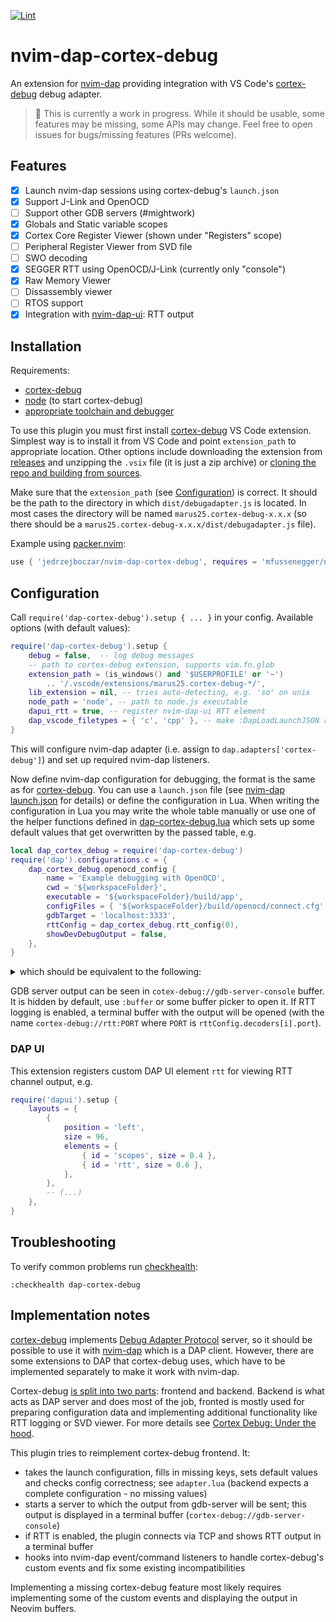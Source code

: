 [![Lint](https://github.com/jedrzejboczar/nvim-dap-cortex-debug/actions/workflows/lint.yml/badge.svg)](https://github.com/jedrzejboczar/nvim-dap-cortex-debug/actions/workflows/lint.yml)

# nvim-dap-cortex-debug

An extension for [nvim-dap](https://github.com/mfussenegger/nvim-dap) providing integration with VS Code's [cortex-debug](https://github.com/Marus/cortex-debug) debug adapter.

> 🚧 This is currently a work in progress. While it should be usable, some features may be missing,
> some APIs may change. Feel free to open issues for bugs/missing features (PRs welcome).

## Features

- [x] Launch nvim-dap sessions using cortex-debug's `launch.json`
- [x] Support J-Link and OpenOCD
- [ ] Support other GDB servers (#mightwork)
- [x] Globals and Static variable scopes
- [x] Cortex Core Register Viewer (shown under "Registers" scope)
- [ ] Peripheral Register Viewer from SVD file
- [ ] SWO decoding
- [x] SEGGER RTT using OpenOCD/J-Link (currently only "console")
- [x] Raw Memory Viewer
- [ ] Dissassembly viewer
- [ ] RTOS support
- [x] Integration with [nvim-dap-ui](https://github.com/rcarriga/nvim-dap-ui): RTT output

## Installation

Requirements:

* [cortex-debug](https://github.com/Marus/cortex-debug)
* [node](https://nodejs.org/en/) (to start cortex-debug)
* [appropriate toolchain and debugger](https://github.com/Marus/cortex-debug#installation)

To use this plugin you must first install [cortex-debug](https://github.com/Marus/cortex-debug) VS Code extension.
Simplest way is to install it from VS Code and point `extension_path` to appropriate location.
Other options include downloading the extension from [releases](https://github.com/Marus/cortex-debug/releases)
and unzipping the `.vsix` file (it is just a zip archive) or
[cloning the repo and building from sources](https://github.com/Marus/cortex-debug#how-to-build-from-sources).

Make sure that the `extension_path` (see [Configuration](#configuration)) is correct.
It should be the path to the directory in which `dist/debugadapter.js` is located.
In most cases the directory will be named `marus25.cortex-debug-x.x.x` (so there should be a
`marus25.cortex-debug-x.x.x/dist/debugadapter.js` file).

Example using [packer.nvim](https://github.com/wbthomason/packer.nvim):

```lua
use { 'jedrzejboczar/nvim-dap-cortex-debug', requires = 'mfussenegger/nvim-dap' }
```

## Configuration

Call `require('dap-cortex-debug').setup { ... }` in your config.
Available options (with default values):

```lua
require('dap-cortex-debug').setup {
    debug = false,  -- log debug messages
    -- path to cortex-debug extension, supports vim.fn.glob
    extension_path = (is_windows() and '$USERPROFILE' or '~')
        .. '/.vscode/extensions/marus25.cortex-debug-*/',
    lib_extension = nil, -- tries auto-detecting, e.g. 'so' on unix
    node_path = 'node', -- path to node.js executable
    dapui_rtt = true, -- register nvim-dap-ui RTT element
    dap_vscode_filetypes = { 'c', 'cpp' }, -- make :DapLoadLaunchJSON register cortex-debug for C/C++, set false to disable
}
```

This will configure nvim-dap adapter (i.e. assign to `dap.adapters['cortex-debug']`) and set up required nvim-dap listeners.

Now define nvim-dap configuration for debugging, the format is the same as for
[cortex-debug](https://github.com/Marus/cortex-debug/blob/master/debug_attributes.md).
You can use a `launch.json` file (see
[nvim-dap launch.json](https://github.com/mfussenegger/nvim-dap/blob/e71da68e59eec1df258acac20dad206366506438/doc/dap.txt#L276)
for details) or define the configuration in Lua.
When writing the configuration in Lua you may write the whole table manually or use one of the helper functions defined in
[dap-cortex-debug.lua](https://github.com/jedrzejboczar/nvim-dap-cortex-debug/blob/master/lua/dap-cortex-debug.lua) which sets
up some default values that get overwritten by the passed table, e.g.


```lua
local dap_cortex_debug = require('dap-cortex-debug')
require('dap').configurations.c = {
    dap_cortex_debug.openocd_config {
        name = 'Example debugging with OpenOCD',
        cwd = '${workspaceFolder}',
        executable = '${workspaceFolder}/build/app',
        configFiles = { '${workspaceFolder}/build/openocd/connect.cfg' },
        gdbTarget = 'localhost:3333',
        rttConfig = dap_cortex_debug.rtt_config(0),
        showDevDebugOutput = false,
    },
}
```

<p>
<details>
<summary style='cursor: pointer'>which should be equivalent to the following:</summary>

```lua
local dap_cortex_debug = require('dap-cortex-debug')
require('dap').configurations.c = {
    {
        name = 'Example debugging with OpenOCD',
        type = 'cortex-debug',
        request = 'launch',
        servertype = 'openocd',
        serverpath = 'openocd',
        gdbPath = 'arm-none-eabi-gdb',
        toolchainPath = '/usr/bin',
        toolchainPrefix = 'arm-none-eabi',
        runToEntryPoint = 'main',
        swoConfig = { enabled = false },
        showDevDebugOutput = false,
        gdbTarget = 'localhost:3333',
        cwd = '${workspaceFolder}',
        executable = '${workspaceFolder}/build/app',
        configFiles = { '${workspaceFolder}/build/openocd/connect.cfg' },
        rttConfig = {
            address = 'auto',
            decoders = {
                {
                    label = 'RTT:0',
                    port = 0,
                    type = 'console'
                }
            },
            enabled = true
        },
    }
}
```

</details>
</p>

GDB server output can be seen in `cotex-debug://gdb-server-console` buffer. It is hidden by default,
use `:buffer` or some buffer picker to open it. If RTT logging is enabled, a terminal buffer with
the output will be opened (with the name `cortex-debug://rtt:PORT` where `PORT` is `rttConfig.decoders[i].port`).

### DAP UI

This extension registers custom DAP UI element `rtt` for viewing RTT channel output, e.g.

```lua
require('dapui').setup {
    layouts = {
        {
            position = 'left',
            size = 96,
            elements = {
                { id = 'scopes', size = 0.4 },
                { id = 'rtt', size = 0.6 },
            },
        },
        -- (...)
    },
}
```

## Troubleshooting

To verify common problems run [checkhealth](https://neovim.io/doc/user/pi_health.html#pi_health.txt):
```vim
:checkhealth dap-cortex-debug
```

## Implementation notes

[cortex-debug](https://github.com/Marus/cortex-debug) implements
[Debug Adapter Protocol](https://microsoft.github.io/debug-adapter-protocol/specification) server,
so it should be possible to use it with [nvim-dap](https://github.com/mfussenegger/nvim-dap)
which is a DAP client. However, there are some extensions to DAP that cortex-debug uses, which have
to be implemented separately to make it work with nvim-dap.

Cortex-debug [is split into two parts](https://github.com/Marus/cortex-debug#how-to-debug): frontend
and backend. Backend is what acts as DAP server and does most of the job, fronted is mostly used for
preparing configuration data and implementing additional functionality like RTT logging or SVD viewer.
For more details see [Cortex Debug: Under the hood](https://github.com/Marus/cortex-debug/wiki/Cortex-Debug:-Under-the-hood).

This plugin tries to reimplement cortex-debug frontend. It:

* takes the launch configuration, fills in missing keys, sets default values and checks config correctness;
  see `adapter.lua` (backend expects a complete configuration - no missing values)
* starts a server to which the output from gdb-server will be sent; this output is displayed in a terminal buffer
  (`cortex-debug://gdb-server-console`)
* if RTT is enabled, the plugin connects via TCP and shows RTT output in a terminal buffer
* hooks into nvim-dap event/command listeners to handle cortex-debug's custom events and fix some existing
  incompatibilities

Implementing a missing cortex-debug feature most likely requires implementing some of the custom events
and displaying the output in Neovim buffers.
